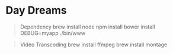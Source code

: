 # Day Dreams

> Dependency
	brew install node
	npm install
	bower install
	DEBUG=myapp ./bin/www
	
> Video Transcoding
	brew install ffmpeg
	brew install montage
	
    
    
